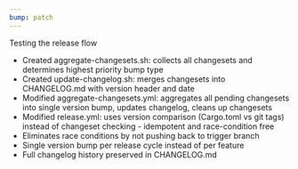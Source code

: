```yaml
---
bump: patch
---
```


Testing the release flow

- Created aggregate-changesets.sh: collects all changesets and determines highest priority bump type
- Created update-changelog.sh: merges changesets into CHANGELOG.md with version header and date
- Modified aggregate-changesets.yml: aggregates all pending changesets into single version bump, updates changelog, cleans up changesets
- Modified release.yml: uses version comparison (Cargo.toml vs git tags) instead of changeset checking - idempotent and race-condition free
- Eliminates race conditions by not pushing back to trigger branch
- Single version bump per release cycle instead of per feature
- Full changelog history preserved in CHANGELOG.md
